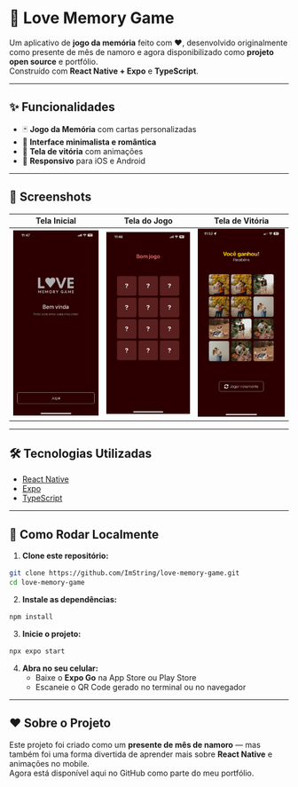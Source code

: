 # 📱 Love Memory Game  

Um aplicativo de **jogo da memória** feito com ❤️, desenvolvido originalmente como presente de mês de namoro e agora disponibilizado como **projeto open source** e portfólio.  
Construído com **React Native + Expo** e **TypeScript**.

---

## ✨ Funcionalidades  

- 🃏 **Jogo da Memória** com cartas personalizadas  
- 🎨 **Interface minimalista e romântica**  
- 🎉 **Tela de vitória** com animações  
- 📱 **Responsivo** para iOS e Android  

---

## 📸 Screenshots  

| Tela Inicial | Tela do Jogo | Tela de Vitória |
|-------------|-------------|---------------|
| <img src="https://github.com/ImString/love-memory-game/blob/main/preview/home.PNG?raw=true" width="250"/> | <img src="https://github.com/ImString/love-memory-game/blob/main/preview/start-game.PNG?raw=true" width="250"/> | <img src="https://github.com/ImString/love-memory-game/blob/main/preview/win-game.PNG?raw=true" width="250"/> |

---

## 🛠️ Tecnologias Utilizadas  

- [React Native](https://reactnative.dev/)  
- [Expo](https://expo.dev/)  
- [TypeScript](https://www.typescriptlang.org/)  

---

## 🚀 Como Rodar Localmente  

1. **Clone este repositório:**  
```bash
git clone https://github.com/ImString/love-memory-game.git
cd love-memory-game
```
2. **Instale as dependências:**
```bash
npm install
```
3. **Inicie o projeto:**
```bash
npx expo start
```
4. **Abra no seu celular:**  
   - Baixe o **Expo Go** na App Store ou Play Store  
   - Escaneie o QR Code gerado no terminal ou no navegador  

---

## ❤️ Sobre o Projeto  

Este projeto foi criado como um **presente de mês de namoro** — mas também foi uma forma divertida de aprender mais sobre **React Native** e animações no mobile.  
Agora está disponível aqui no GitHub como parte do meu portfólio.  
